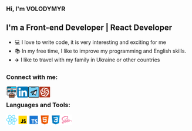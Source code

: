 ### Hi, I'm VOLODYMYR

## I'm a Front-end Developer | React Developer
- :computer: I love to write code, it is very interesting and exciting for me
- :books: In my free time, I like to improve my programming and English skills.
- :airplane: I like to travel with my family in Ukraine or other countries

### Connect with me:

[<img align="left" width="30px" src="./images/portfolio.png" alt="my portfolio"/>][website]
[<img align="left" width="30px" src="./images/linkedin.png" alt="linkedIn"/>][linkedIn]
[<img align="left" width="30px" src="./images/telegram.png" alt="telegram"/>][telegram]
[<img align="left" width="30px" src="./images/codewars.svg" alt="codewars"/>][codeWars]


<br/>

### Languages and Tools:

<img align="left" width="30px" src="./images/react.png" alt="react"/>
<img align="left" width="30px" src="./images/js.png" alt="javascript"/>
<img align="left" width="30px" src="./images/typescript.png" alt="typescript"/>
<img align="left" width="30px" src="./images/html.png" alt="html"/>
<img align="left" width="30px" src="./images/css.png" alt="css"/>
<img align="left" width="30px" src="./images/sass.png" alt="sass"/>


[website]: https://nikitin-dev-naytin.vercel.app/
[linkedIn]: https://linkedin.com/in/volodymyrnikitin
[codeWars]: https://www.codewars.com/users/Naytin
[telegram]: https://t.me/Naytin_77